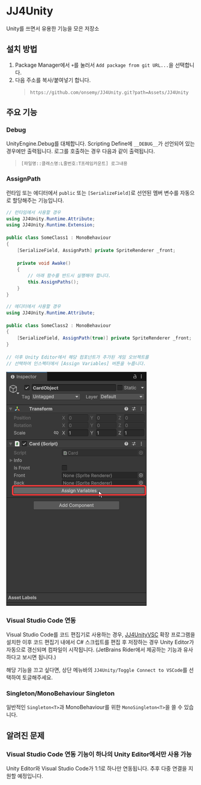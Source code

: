 # JJ4Unity

Unity를 쓰면서 유용한 기능을 모은 저장소

## 설치 방법

1. Package Manager에서 `+`를 눌러서 `Add package from git URL...`을 선택합니다.
2. 다음 주소를 복사/붙여넣기 합니다.
    > `https://github.com/onsemy/JJ4Unity.git?path=Assets/JJ4Unity`

## 주요 기능

### Debug

UnityEngine.Debug를 대체합니다. Scripting Define에 `__DEBUG__`가 선언되어 있는 경우에만 출력됩니다. 로그를 호출하는 경우 다음과 같이 출력됩니다.

> `[파일명::클래스명:L줄번호:T프레임카운트] 로그내용`

### AssignPath

런타임 또는 에디터에서 `public` 또는 `[SerializeField]`로 선언된 멤버 변수를 자동으로 할당해주는 기능입니다.

```csharp
// 런타임에서 사용할 경우
using JJ4Unity.Runtime.Attribute;
using JJ4Unity.Runtime.Extension;

public class SomeClass1 : MonoBehaviour
{
    [SerializeField, AssignPath] private SpriteRenderer _front;

    private void Awake()
    {
        // 아래 함수를 반드시 실행해야 합니다.
        this.AssignPaths();
    }
}
```

```csharp
// 에디터에서 사용할 경우
using JJ4Unity.Runtime.Attribute;

public class SomeClass2 : MonoBehaviour
{
    [SerializeField, AssignPath(true)] private SpriteRenderer _front;
}

// 이후 Unity Editor에서 해당 컴포넌트가 추가된 게임 오브젝트를
// 선택하여 인스펙터에서 [Assign Variables] 버튼을 누릅니다.
```

![](docs/2024-11-20-02-10-53.png)

### Visual Studio Code 연동

Visual Studio Code를 코드 편집기로 사용하는 경우, [JJ4UnityVSC](https://github.com/onsemy/JJ4UnityVSC) 확장 프로그램을 설치한 이후 코드 편집기 내에서 C# 스크립트를 편집 후 저장하는 경우 Unity Editor가 자동으로 갱신되며 컴파일이 시작됩니다. (JetBrains Rider에서 제공하는 기능과 유사하다고 보시면 됩니다.)

해당 기능을 끄고 싶다면, 상단 메뉴바의 `JJ4Unity/Toggle Connect to VSCode`를 선택하여 토글해주세요.

### Singleton/MonoBehaviour Singleton

일반적인 `Singleton<T>`과 MonoBehaviour를 위한 `MonoSingleton<T>`을 쓸 수 있습니다.

## 알려진 문제

### Visual Studio Code 연동 기능이 하나의 Unity Editor에서만 사용 가능

Unity Editor와 Visual Studio Code가 1:1로 하나만 연동됩니다. 추후 다중 연결을 지원할 예정입니다.
